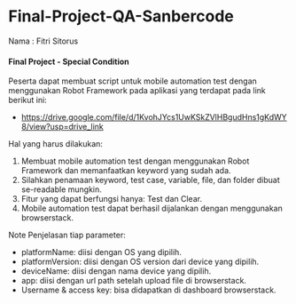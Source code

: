 # Final-Project-QA-Sanbercode
Nama : Fitri Sitorus

#### Final Project - Special Condition
Peserta dapat membuat script untuk mobile automation test dengan menggunakan Robot Framework pada aplikasi yang terdapat pada link berikut ini: 
- https://drive.google.com/file/d/1KvohJYcs1UwKSkZVlHBgudHns1gKdWY8/view?usp=drive_link 

Hal yang harus dilakukan:
1. Membuat mobile automation test dengan menggunakan Robot Framework dan memanfaatkan keyword yang sudah ada.
2. Silahkan penamaan keyword, test case, variable, file, dan folder dibuat se-readable mungkin.
3. Fitur yang dapat berfungsi hanya: Test dan Clear.
4. Mobile automation test dapat berhasil dijalankan dengan menggunakan browserstack.

Note Penjelasan tiap parameter:
- platformName: diisi dengan OS yang dipilih.
- platformVersion: diisi dengan OS version dari device yang dipilih.
- deviceName: diisi dengan nama device yang dipilih.
- app: diisi dengan url path setelah upload file di browserstack.
- Username & access key: bisa didapatkan di dashboard browserstack.
